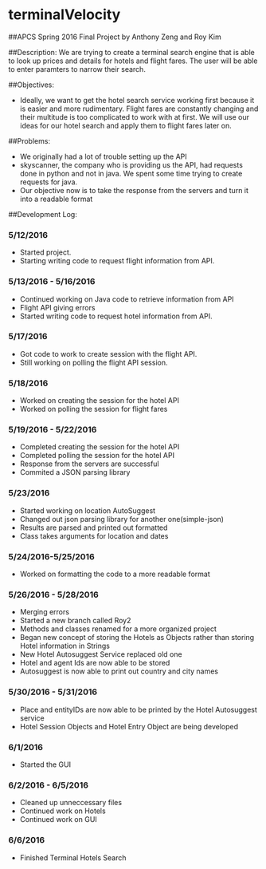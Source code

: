 # terminalVelocity
##APCS Spring 2016 Final Project
by Anthony Zeng and Roy Kim

##Description:
We are trying to create a terminal search engine that is able to look up prices and details for hotels and flight fares. The user will be able to enter paramters to narrow their search.

##Objectives:
* Ideally, we want to get the hotel search service working first because it is easier and more rudimentary. Flight fares are constantly changing and their multitude is too complicated to work with at first. We will use our ideas for our hotel search and apply them to flight fares later on.

##Problems:
* We originally had a lot of trouble setting up the API
* skyscanner, the company who is providing us the API, had requests done in python and not in java. We spent some time trying to create requests for java.
* Our objective now is to take the response from the servers and turn it into a readable format 

##Development Log:

### 5/12/2016
* Started project.
* Starting writing code to request flight information from API.

### 5/13/2016 - 5/16/2016
* Continued working on Java code to retrieve information from API
* Flight API giving errors 
* Started writing code to request hotel information from API.

### 5/17/2016
* Got code to work to create session with the flight API.
* Still working on polling the flight API session.

### 5/18/2016
* Worked on creating the session for the hotel API
* Worked on polling the session for flight fares

### 5/19/2016 - 5/22/2016
* Completed creating the session for the hotel API
* Completed polling the session for the hotel API
* Response from the servers are successful
* Commited a JSON parsing library
  
### 5/23/2016
* Started working on location AutoSuggest
* Changed out json parsing library for another one(simple-json)
* Results are parsed and printed out formatted
* Class takes arguments for location and dates

### 5/24/2016-5/25/2016
* Worked on formatting the code to a more readable format

### 5/26/2016 - 5/28/2016
* Merging errors
* Started a new branch called Roy2 
* Methods and classes renamed for a more organized project
* Began new concept of storing the Hotels as Objects rather than storing Hotel information in Strings
* New Hotel Autosuggest Service replaced old one
* Hotel and agent Ids are now able to be stored
* Autosuggest is now able to print out country and city names

### 5/30/2016 - 5/31/2016
* Place and entityIDs are now able to be printed by the Hotel Autosuggest service
* Hotel Session Objects and Hotel Entry Object are being developed

### 6/1/2016
* Started the GUI

### 6/2/2016 - 6/5/2016
* Cleaned up unneccessary files
* Continued work on Hotels
* Continued work on GUI

### 6/6/2016
* Finished Terminal Hotels Search
